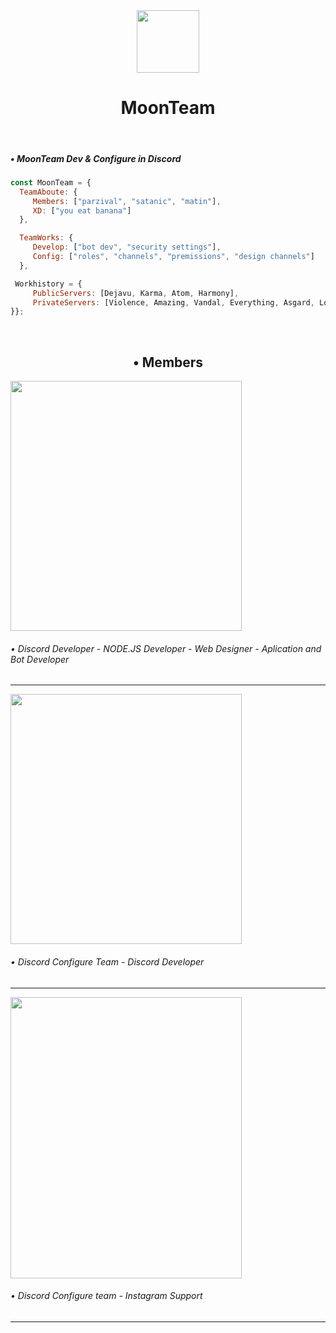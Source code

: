 
<div align="center">
<img src="https://cdn.discordapp.com/attachments/862717041152229426/982772600109420554/moon.png" align="center" height="100" width="100" /></br>
<h1>MoonTeam</h1>
</div></br>


<div align="left">
  <h5>• MoonTeam Dev & Configure in Discord</h5>
  
  ```js
  const MoonTeam = {
    TeamAboute: {
       Members: ["parzival", "satanic", "matin"],
       XD: ["you eat banana"]
    },
  
    TeamWorks: {
       Develop: ["bot dev", "security settings"],
       Config: ["roles", "channels", "premissions", "design channels"]
    },
  
   Workhistory = {
       PublicServers: [Dejavu, Karma, Atom, Harmony],
       PrivateServers: [Violence, Amazing, Vandal, Everything, Asgard, Lollipop]
  }};
  
  ```
</div></br>

<h2 align="center">• Members</h2>

<div align="left">
<img src="https://cdn.discordapp.com/attachments/862717041152229426/982804644629712946/abol.jpg" height="400" width="370" />
<h6 align="left">• Discord Developer - NODE.JS Developer - Web Designer - Aplication and Bot Developer</h6>
</div>

-----

<div align="left">
<img src="https://cdn.discordapp.com/attachments/862717041152229426/982804760358948874/mehdi.jpg" height="400" width="370" />
<h6 align="left">• Discord Configure Team - Discord Developer</h6>
</div>

-----

<div align="left">
<img src="https://cdn.discordapp.com/attachments/862717041152229426/982804981465882674/matin.jpg" height="450" width="370" />

<h6 align="left">• Discord Configure team - Instagram Support</h6>
</div>

-----
